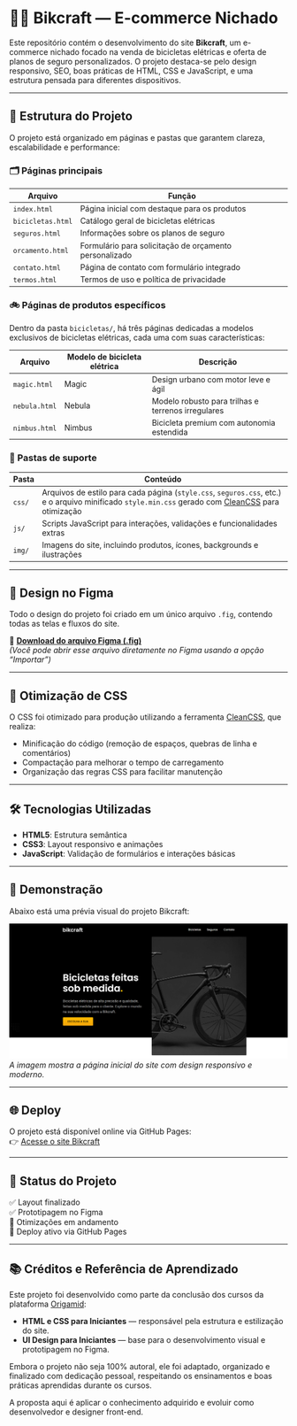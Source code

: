# 🚴‍♂️ Bikcraft — E-commerce Nichado

Este repositório contém o desenvolvimento do site **Bikcraft**, um e-commerce nichado focado na venda de bicicletas elétricas e oferta de planos de seguro personalizados. O projeto destaca-se pelo design responsivo, SEO, boas práticas de HTML, CSS e JavaScript, e uma estrutura pensada para diferentes dispositivos.

---

## 📁 Estrutura do Projeto

O projeto está organizado em páginas e pastas que garantem clareza, escalabilidade e performance:

### 🗂️ Páginas principais

| Arquivo             | Função                                                                 |
|---------------------|------------------------------------------------------------------------|
| `index.html`        | Página inicial com destaque para os produtos                          |
| `bicicletas.html`   | Catálogo geral de bicicletas elétricas                                |
| `seguros.html`      | Informações sobre os planos de seguro                                 |
| `orcamento.html`    | Formulário para solicitação de orçamento personalizado                |
| `contato.html`      | Página de contato com formulário integrado                            |
| `termos.html`       | Termos de uso e política de privacidade                               |

### 🚲 Páginas de produtos específicos

Dentro da pasta `bicicletas/`, há três páginas dedicadas a modelos exclusivos de bicicletas elétricas, cada uma com suas características:

| Arquivo                  | Modelo de bicicleta elétrica | Descrição                                  |
|--------------------------|------------------------------|---------------------------------------------|
| `magic.html`             | Magic                        | Design urbano com motor leve e ágil         |
| `nebula.html`            | Nebula                       | Modelo robusto para trilhas e terrenos irregulares |
| `nimbus.html`            | Nimbus                       | Bicicleta premium com autonomia estendida   |

### 📂 Pastas de suporte

| Pasta       | Conteúdo                                                                 |
|-------------|--------------------------------------------------------------------------|
| `css/`      | Arquivos de estilo para cada página (`style.css`, `seguros.css`, etc.) e o arquivo minificado `style.min.css` gerado com [CleanCSS](https://www.cleancss.com/) para otimização |
| `js/`       | Scripts JavaScript para interações, validações e funcionalidades extras |
| `img/`      | Imagens do site, incluindo produtos, ícones, backgrounds e ilustrações  |


---

## 🎨 Design no Figma

Todo o design do projeto foi criado em um único arquivo `.fig`, contendo todas as telas e fluxos do site.

📁 **[Download do arquivo Figma (.fig)](https://drive.google.com/file/d/1mwskmgbdCl2t5eQgMPcaMTPcAT4TZrtF/view?usp=sharing)**  
*(Você pode abrir esse arquivo diretamente no Figma usando a opção “Importar”)*

---

## 🧼 Otimização de CSS

O CSS foi otimizado para produção utilizando a ferramenta [CleanCSS](https://www.cleancss.com/), que realiza:

- Minificação do código (remoção de espaços, quebras de linha e comentários)
- Compactação para melhorar o tempo de carregamento
- Organização das regras CSS para facilitar manutenção

---

## 🛠️ Tecnologias Utilizadas

- **HTML5**: Estrutura semântica
- **CSS3**: Layout responsivo e animações
- **JavaScript**: Validação de formulários e interações básicas

---

## 📸 Demonstração

Abaixo está uma prévia visual do projeto Bikcraft:

![Preview do site Bikcraft](img/bikcraft-preview.png)  
*A imagem mostra a página inicial do site com design responsivo e moderno.*

---

## 🌐 Deploy

O projeto está disponível online via GitHub Pages:  
👉 [Acesse o site Bikcraft](https://jhonnyaraujo.github.io/bikcraft)

---

## 📌 Status do Projeto

✅ Layout finalizado  
✅ Prototipagem no Figma  
🔄 Otimizações em andamento  
🚀 Deploy ativo via GitHub Pages

---

## 📚 Créditos e Referência de Aprendizado

Este projeto foi desenvolvido como parte da conclusão dos cursos da plataforma [Origamid](https://www.origamid.com/curso/):

- **HTML e CSS para Iniciantes** — responsável pela estrutura e estilização do site.
- **UI Design para Iniciantes** — base para o desenvolvimento visual e prototipagem no Figma.

Embora o projeto não seja 100% autoral, ele foi adaptado, organizado e finalizado com dedicação pessoal, respeitando os ensinamentos e boas práticas aprendidas durante os cursos.

A proposta aqui é aplicar o conhecimento adquirido e evoluir como desenvolvedor e designer front-end.
